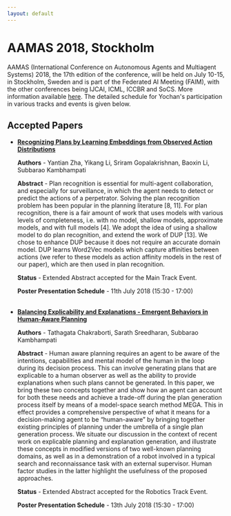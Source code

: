 ```yaml
---
layout: default
---
```

# AAMAS 2018, Stockholm
AAMAS (International Conference on Autonomous Agents and Multiagent Systems) 2018, the 17th edition of the conference, will be held on July 10-15, in Stockholm, Sweden and is part of the Federated AI Meeting (FAIM), with the other conferences being IJCAI, ICML, ICCBR and SoCS. More information available [here](http://celweb.vuse.vanderbilt.edu/aamas18/). The detailed schedule for Yochan's participation in various tracks and events is given below.

## Accepted Papers 
* [**Recognizing Plans by Learning Embeddings from Observed Action Distributions**](https://arxiv.org/pdf/1712.01949.pdf)

    **Authors** - Yantian Zha, Yikang Li, Sriram Gopalakrishnan, Baoxin Li, Subbarao Kambhampati

    **Abstract** - Plan recognition is essential for multi-agent collaboration, and especially for surveillance, in which the agent needs to detect or predict the actions of a perpetrator. Solving the plan recognition
    problem has been popular in the planning literature [8, 11].
    For plan recognition, there is a fair amount of work that uses
    models with various levels of completeness, i.e. with no model, shallow models, approximate models, and with full models [4]. We adopt the idea of using a shallow model to do plan recognition, and extend the work of DUP [13]. We chose to enhance DUP because it does not require an accurate domain model. DUP learns Word2Vec models which capture affinities between actions (we refer to these models as action affinity models in the rest of our paper), which are then used in plan recognition.

    **Status** - Extended Abstract accepted for the Main Track Event.

    **Poster Presentation Schedule** - 11th July 2018 (15:30 - 17:00)
<br/><br/>

* [**Balancing Explicability and Explanations - Emergent Behaviors in Human-Aware Planning**](http://rakaposhi.eas.asu.edu/paper_files/aamas18-emergent-behaviors.pdf)

    **Authors** - Tathagata Chakraborti, Sarath Sreedharan, Subbarao Kambhampati

    **Abstract** - Human aware planning requires an agent to be aware of the intentions, capabilities and mental model of the human in the loop during its decision process. This can involve generating plans that are explicable to a human observer as well as the ability to provide explanations when such plans cannot be generated. In this paper, we bring these two concepts together and show how an agent can account for both these needs and achieve a trade-off during the plan
    generation process itself by means of a model-space search method MEGA. This in effect provides a comprehensive perspective of what it means for a decision-making agent to be “human-aware” by bringing together existing principles of planning under the umbrella of a single plan generation process. We situate our discussion in the context of recent work on explicable planning and explanation generation, and illustrate these concepts in modified versions of two well-known planning domains, as well as in a demonstration
    of a robot involved in a typical search and reconnaissance task with an external supervisor. Human factor studies in the latter highlight the usefulness of the proposed approaches. 

    **Status** - Extended Abstract accepted for the Robotics Track Event.

    **Poster Presentation Schedule** - 13th July 2018 (15:30 - 17:00)